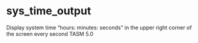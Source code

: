 # sys_time_output
Display system time “hours: minutes: seconds” in the upper right corner of the screen every second TASM 5.0
